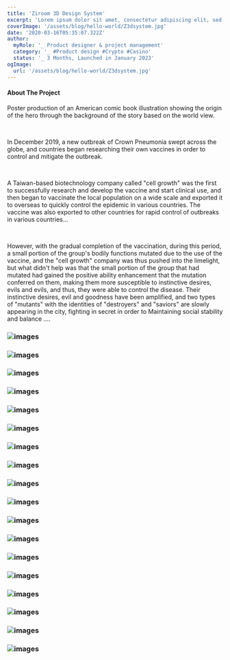 ```yaml
---
title: 'Ziroom 3D Design System'
excerpt: 'Lorem ipsum dolor sit amet, consectetur adipiscing elit, sed do eiusmod tempor incididunt ut labore et dolore magna aliqua. Praesent elementum facilisis leo vel fringilla est ullamcorper eget. At imperdiet dui accumsan sit amet nulla facilities morbi tempus.'
coverImage: '/assets/blog/hello-world/Z3dsystem.jpg'
date: '2020-03-16T05:35:07.322Z'
author:
  myRole: '_ Product designer & project management'
  category: '_ #Product design #Crypto #Casino'
  status: '_ 3 Months, Launched in January 2023'
ogImage:
  url: '/assets/blog/hello-world/Z3dsystem.jpg'
---
```


#### About The Project
Poster production of an American comic book illustration showing the origin of the hero through the background of the story based on the world view.

&nbsp;

In December 2019, a new outbreak of Crown Pneumonia swept across the globe, and countries began researching their own vaccines in order to control and mitigate the outbreak.

&nbsp;

A Taiwan-based biotechnology company called "cell growth" was the first to successfully research and develop the vaccine and start clinical use, and then began to vaccinate the local population on a wide scale and exported it to overseas to quickly control the epidemic in various countries.
The vaccine was also exported to other countries for rapid control of outbreaks in various countries...

&nbsp;

However, with the gradual completion of the vaccination, during this period, a small portion of the group's bodily functions mutated due to the use of the vaccine, and the "cell growth" company was thus pushed into the limelight, but what didn't help was that the small portion of the group that had mutated had gained the positive ability enhancement that the mutation conferred on them, making them more susceptible to instinctive desires, evils and evils, and thus, they were able to control the disease. Their instinctive desires, evil and goodness have been amplified, and two types of "mutants" with the identities of "destroyers" and "saviors" are slowly appearing in the city, fighting in secret in order to Maintaining social stability and balance ....

### ![images](/assets/3d-system/3d-1.png "Ziroom 3D Design System")
### ![images](/assets/3d-system/3d-2.png "Ziroom 3D Design System")
### ![images](/assets/3d-system/3d-3.png "Ziroom 3D Design System")
### ![images](/assets/3d-system/3d-4.png "Ziroom 3D Design System")
### ![images](/assets/3d-system/3d-5.png "Ziroom 3D Design System")
### ![images](/assets/3d-system/render.gif "Ziroom 3D Design System")
### ![images](/assets/3d-system/3d-7.png "Ziroom 3D Design System")
### ![images](/assets/3d-system/3d-8.png "Ziroom 3D Design System")
### ![images](/assets/3d-system/3d-9.png "Ziroom 3D Design System")
### ![images](/assets/3d-system/3d-10.png "Ziroom 3D Design System")
### ![images](/assets/3d-system/3d-11.png "Ziroom 3D Design System")
### ![images](/assets/3d-system/3d-12.png "Ziroom 3D Design System")
### ![images](/assets/3d-system/3d-13.png "Ziroom 3D Design System")
### ![images](/assets/3d-system/3d-14.png "Ziroom 3D Design System")
### ![images](/assets/3d-system/3d-15.png "Ziroom 3D Design System")
### ![images](/assets/3d-system/3d-16.png "Ziroom 3D Design System")

### ![images](/assets/3d-system/3d-18.jpeg "Ziroom 3D Design System")
### ![images](/assets/3d-system/render2.gif "Ziroom 3D Design System")

